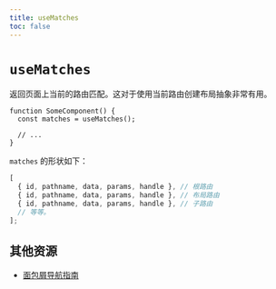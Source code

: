 ```yaml
---
title: useMatches
toc: false
---
```


# `useMatches`

返回页面上当前的路由匹配。这对于使用当前路由创建布局抽象非常有用。

```tsx
function SomeComponent() {
  const matches = useMatches();

  // ...
}
```

`matches` 的形状如下：

```ts
[
  { id, pathname, data, params, handle }, // 根路由
  { id, pathname, data, params, handle }, // 布局路由
  { id, pathname, data, params, handle }, // 子路由
  // 等等。
];
```

## 其他资源

- [面包屑导航指南][breadcrumbs-guide]

[breadcrumbs-guide]: ../guides/breadcrumbs